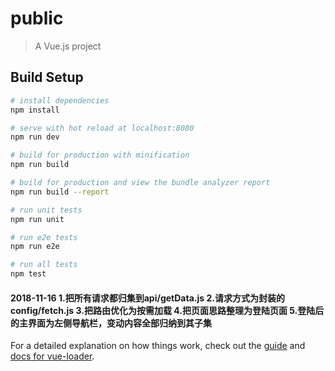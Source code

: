 # public

> A Vue.js project

## Build Setup

``` bash
# install dependencies
npm install

# serve with hot reload at localhost:8080
npm run dev

# build for production with minification
npm run build

# build for production and view the bundle analyzer report
npm run build --report

# run unit tests
npm run unit

# run e2e tests
npm run e2e

# run all tests
npm test
```

#### 2018-11-16 1.把所有请求都归集到api/getData.js  2.请求方式为封装的config/fetch.js  3.把路由优化为按需加载  4.把页面思路整理为登陆页面 5.登陆后的主界面为左侧导航栏，变动内容全部归纳到其子集

For a detailed explanation on how things work, check out the [guide](http://vuejs-templates.github.io/webpack/) and [docs for vue-loader](http://vuejs.github.io/vue-loader).
